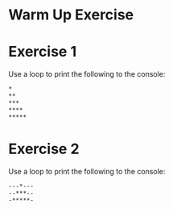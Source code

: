 # Warm Up Exercise


# Exercise 1
Use a loop to print the following to the console: 

```
*
**
***
****
*****
```

# Exercise 2
Use a loop to print the following to the console: 

```
---*---
--***--
-*****-
```
